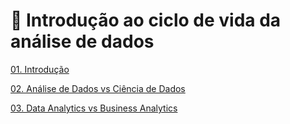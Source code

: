 # 🚶 Introdução ao ciclo de vida da análise de dados

[01. Introdução](./01-intro/README.md)

[02. Análise de Dados vs Ciência de Dados](./02-analise-dados-vs-ciencia-de-dados/README.md)

[03. Data Analytics vs Business Analytics](./03-data-e-bussines-analytics/README.md)